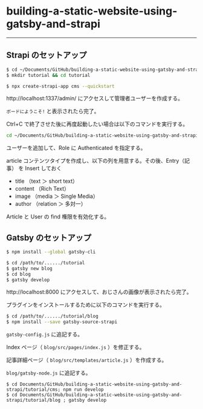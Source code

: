 # building-a-static-website-using-gatsby-and-strapi

---

## Strapi のセットアップ

```sh
$ cd ~/Documents/GitHub/building-a-static-website-using-gatsby-and-strapi
$ mkdir tutorial && cd tutorial

$ npx create-strapi-app cms --quickstart
```

http://localhost:1337/admin/ にアクセスして管理者ユーザーを作成する。

`ボードにようこそ!` と表示されたら完了。

Ctrl+C で終了させた後に再度起動したい場合は以下のコマンドを実行する。

```sh
cd ~/Documents/GitHub/building-a-static-website-using-gatsby-and-strapi/tutorial/cms/ && npm run develop
```

ユーザーを追加して、Role に Authenticated を指定する。

article コンテンツタイプを作成し、以下の列を用意する。その後、Entry（記事） を Insert しておく

- title （text ＞ short text）
- content （Rich Text）
- image （media ＞ Single Media）
- author （relation ＞ 多対一）

Article と User の find 権限を有効化する。

## Gatsby のセットアップ

```sh
$ npm install --global gatsby-cli

$ cd /path/to/....../tutorial
$ gatsby new blog
$ cd blog
$ gatsby develop
```

http://localhost:8000 にアクセスして、おじさんの画像が表示されたら完了。

プラグインをインストールするために以下のコマンドを実行する。

```sh
$ cd /path/to/....../tutorial/blog
$ npm install --save gatsby-source-strapi
```

`gatsby-config.js` に追記する。

Index ページ（ `blog/src/pages/index.js` ）を修正する。

記事詳細ページ（ `blog/src/templates/article.js` ）を作成する。

`blog/gatsby-node.js` に追記する。

```
$ cd Documents/GitHub/building-a-static-website-using-gatsby-and-strapi/tutorial/cms; npm run develop
$ cd Documents/GitHub/building-a-static-website-using-gatsby-and-strapi/tutorial/blog ; gatsby develop
```
